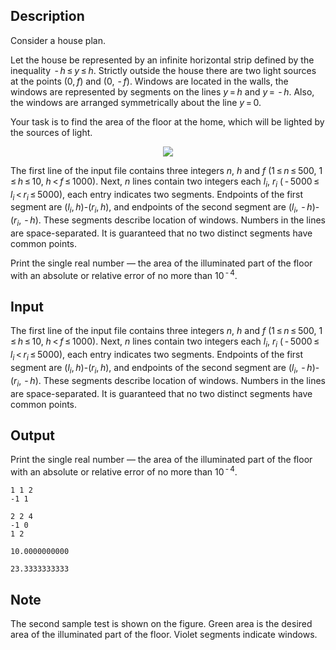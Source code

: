 ## Description

<div><p>Consider a house plan. </p><p>Let the house be represented by an infinite horizontal strip defined by the inequality <span class="tex-span"> - <i>h</i> ≤ <i>y</i> ≤ <i>h</i></span>. Strictly outside the house there are two light sources at the points <span class="tex-span">(0, <i>f</i>)</span> and <span class="tex-span">(0,  - <i>f</i>)</span>. Windows are located in the walls, the windows are represented by segments on the lines <span class="tex-span"><i>y</i> = <i>h</i></span> and <span class="tex-span"><i>y</i> =  - <i>h</i></span>. Also, the windows are arranged symmetrically about the line <span class="tex-span"><i>y</i> = 0</span>.</p><p>Your task is to find the area of the floor at the home, which will be lighted by the sources of light. </p><center> <img class="tex-graphics" src="file://baiAlPzO.png" style="max-width: 100.0%;max-height: 100.0%;"> </center></div><div class="input-specification"><p>The first line of the input file contains three integers <span class="tex-span"><i>n</i></span>, <span class="tex-span"><i>h</i></span> and <span class="tex-span"><i>f</i></span> (<span class="tex-span">1 ≤ <i>n</i> ≤ 500</span>, <span class="tex-span">1 ≤ <i>h</i> ≤ 10</span>, <span class="tex-span"><i>h</i> &lt; <i>f</i> ≤ 1000</span>). Next, <span class="tex-span"><i>n</i></span> lines contain two integers each <span class="tex-span"><i>l</i><sub class="lower-index"><i>i</i></sub></span>, <span class="tex-span"><i>r</i><sub class="lower-index"><i>i</i></sub></span> (<span class="tex-span"> - 5000 ≤ <i>l</i><sub class="lower-index"><i>i</i></sub> &lt; <i>r</i><sub class="lower-index"><i>i</i></sub> ≤ 5000</span>), each entry indicates two segments. Endpoints of the first segment are <span class="tex-span">(<i>l</i><sub class="lower-index"><i>i</i></sub>, <i>h</i>)</span>-<span class="tex-span">(<i>r</i><sub class="lower-index"><i>i</i></sub>, <i>h</i>)</span>, and endpoints of the second segment are <span class="tex-span">(<i>l</i><sub class="lower-index"><i>i</i></sub>,  - <i>h</i>)</span>-<span class="tex-span">(<i>r</i><sub class="lower-index"><i>i</i></sub>,  - <i>h</i>)</span>. These segments describe location of windows. Numbers in the lines are space-separated. It is guaranteed that no two distinct segments have common points. </p></div><div class="output-specification"><p>Print the single real number — the area of the illuminated part of the floor with an absolute or relative error of no more than <span class="tex-span">10<sup class="upper-index"> - 4</sup></span>.</p></div>

## Input

<p>The first line of the input file contains three integers <span class="tex-span"><i>n</i></span>, <span class="tex-span"><i>h</i></span> and <span class="tex-span"><i>f</i></span> (<span class="tex-span">1 ≤ <i>n</i> ≤ 500</span>, <span class="tex-span">1 ≤ <i>h</i> ≤ 10</span>, <span class="tex-span"><i>h</i> &lt; <i>f</i> ≤ 1000</span>). Next, <span class="tex-span"><i>n</i></span> lines contain two integers each <span class="tex-span"><i>l</i><sub class="lower-index"><i>i</i></sub></span>, <span class="tex-span"><i>r</i><sub class="lower-index"><i>i</i></sub></span> (<span class="tex-span"> - 5000 ≤ <i>l</i><sub class="lower-index"><i>i</i></sub> &lt; <i>r</i><sub class="lower-index"><i>i</i></sub> ≤ 5000</span>), each entry indicates two segments. Endpoints of the first segment are <span class="tex-span">(<i>l</i><sub class="lower-index"><i>i</i></sub>, <i>h</i>)</span>-<span class="tex-span">(<i>r</i><sub class="lower-index"><i>i</i></sub>, <i>h</i>)</span>, and endpoints of the second segment are <span class="tex-span">(<i>l</i><sub class="lower-index"><i>i</i></sub>,  - <i>h</i>)</span>-<span class="tex-span">(<i>r</i><sub class="lower-index"><i>i</i></sub>,  - <i>h</i>)</span>. These segments describe location of windows. Numbers in the lines are space-separated. It is guaranteed that no two distinct segments have common points. </p>

## Output

<p>Print the single real number — the area of the illuminated part of the floor with an absolute or relative error of no more than <span class="tex-span">10<sup class="upper-index"> - 4</sup></span>.</p>





```input1
1 1 2
-1 1

```




```input2
2 2 4
-1 0
1 2

```




```output1
10.0000000000

```




```output2
23.3333333333

```



## Note

<p>The second sample test is shown on the figure. Green area is the desired area of the illuminated part of the floor. Violet segments indicate windows.</p>
